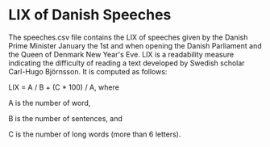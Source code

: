 LIX of Danish Speeches
========
The speeches.csv file contains the LIX of speeches given by the Danish Prime Minister January the 1st and when opening the Danish Parliament and the Queen of Denmark New Year's Eve. LIX is a readability measure indicating the difficulty of reading a text developed by Swedish scholar Carl-Hugo Björnsson. It is computed as follows:

LIX = A / B + (C * 100) / A, where

A is the number of word,

B is the number of sentences, and

C is the number of long words (more than 6 letters).
